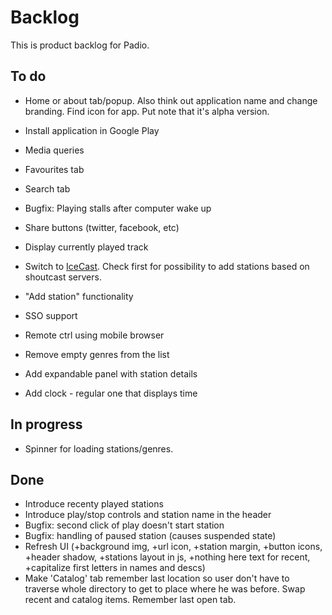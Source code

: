 Backlog
=======

This is product backlog for Padio.

To do
-----
* Home or about tab/popup. Also think out application name and change branding. Find icon for app. Put note that it's alpha version.

* Install application in Google Play

* Media queries

* Favourites tab

* Search tab

* Bugfix: Playing stalls after computer wake up

* Share buttons (twitter, facebook, etc)

* Display currently played track

* Switch to [IceCast](http://api.dir.xiph.org/experimental/full). Check first for possibility to add stations based on shoutcast servers.

* "Add station" functionality

* SSO support

* Remote ctrl using mobile browser

* Remove empty genres from the list

* Add expandable panel with station details

* Add clock - regular one that displays time

In progress
-----------
* Spinner for loading stations/genres.

Done
----
* Introduce recenty played stations
* Introduce play/stop controls and station name in the header
* Bugfix: second click of play doesn't start station
* Bugfix: handling of paused station (causes suspended state)
* Refresh UI (+background img, +url icon, +station margin, +button icons, +header shadow, +stations layout in js, +nothing here text for recent, +capitalize first letters in names and descs)
* Make 'Catalog' tab remember last location so user don't have to traverse
  whole directory to get to place where he was before. Swap recent and catalog items.
  Remember last open tab.

